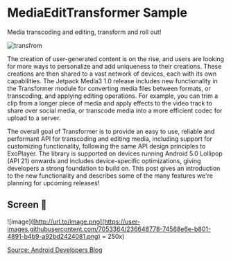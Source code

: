 # MediaEditTransformer Sample 
Media transcoding and editing, transform and roll out!


![transfrom](https://user-images.githubusercontent.com/7053364/236648436-4800a6f3-1c2e-471c-929d-2bbb9c85bacf.png)

The creation of user-generated content is on the rise, and users are looking for more ways to personalize and add uniqueness to their creations. These creations are then shared to a vast network of devices, each with its own capabilities. The Jetpack Media3 1.0 release includes new functionality in the Transformer module for converting media files between formats, or transcoding, and applying editing operations. For example, you can trim a clip from a longer piece of media and apply effects to the video track to share over social media, or transcode media into a more efficient codec for upload to a server.

The overall goal of Transformer is to provide an easy to use, reliable and performant API for transcoding and editing media, including support for customizing functionality, following the same API design principles to ExoPlayer. The library is supported on devices running Android 5.0 Lollipop (API 21) onwards and includes device-specific optimizations, giving developers a strong foundation to build on. This post gives an introduction to the new functionality and describes some of the many features we're planning for upcoming releases!




## Screen 📱

![image]([http://url.to/image.png](https://user-images.githubusercontent.com/7053364/236648778-74568e6e-b801-4891-b4b9-a92bd2424081.png) = 250x)

<a href="https://android-developers.googleblog.com/2023/05/media-transcoding-and-editing-transform-and-roll-out.html" target="_blank">Source: Android Developers Blog</a>
